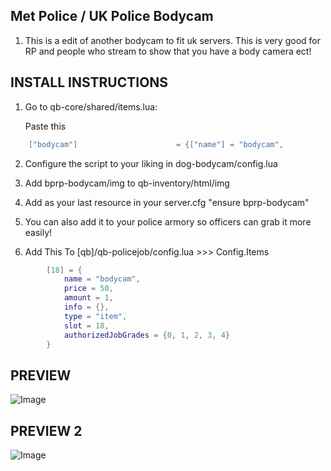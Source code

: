 ## Met Police / UK Police Bodycam
1. This is a edit of another bodycam to fit uk servers.
This is very good for RP and people who stream to show that you have a body camera ect!


## INSTALL INSTRUCTIONS
1. Go to qb-core/shared/items.lua:

	Paste this
```lua
	["bodycam"] 		 			 = {["name"] = "bodycam",       	    	["label"] = "Body Camera",	 				["weight"] = 20, 		["type"] = "item", 		["image"] = "bodycam.png", 			["unique"] = false, 	["useable"] = true, 	["shouldClose"] = true,   ["combinable"] = nil,   ["description"] = "Body Camera"},
```

2. Configure the script to your liking in dog-bodycam/config.lua

3. Add bprp-bodycam/img to qb-inventory/html/img

4. Add as your last resource in your server.cfg "ensure bprp-bodycam"

5. You can also add it to your police armory so officers can grab it more easily!


6. Add This To [qb]/qb-policejob/config.lua >>> Config.Items

```lua
        [18] = {
            name = "bodycam",
            price = 50,
            amount = 1,
            info = {},
            type = "item",
            slot = 18,
            authorizedJobGrades = {0, 1, 2, 3, 4}
        }
```



## PREVIEW

![Image](https://capy-cdn.xyz/M3v4rMtVr6Qi.png)

## PREVIEW 2

![Image](https://capy-cdn.xyz/0a90rONqSO8v.png)

##



